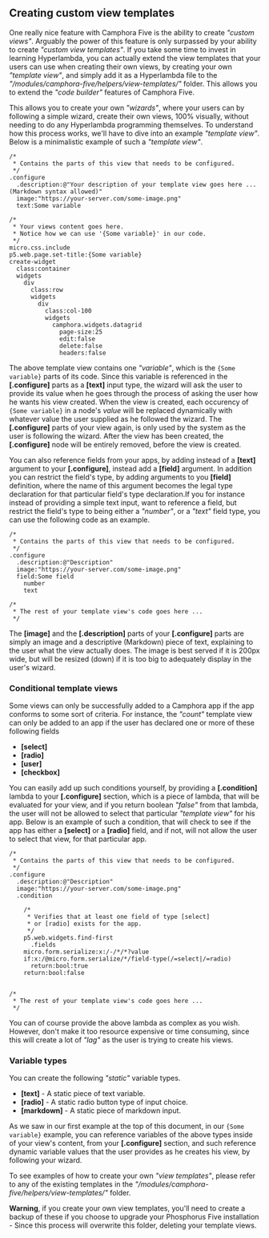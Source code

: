 ## Creating custom view templates

One really nice feature with Camphora Five is the ability to create _"custom views"_. Arguably the power
of this feature is only surpassed by your ability to create _"custom view templates"_. If you take some
time to invest in learning Hyperlambda, you can actually extend the view templates that your users can
use when creating their own views, by creating your own _"template view"_, and simply add it as a Hyperlambda
file to the _"/modules/camphora-five/helpers/view-templates/"_ folder. This allows you to extend the _"code
builder"_ features of Camphora Five.

This allows you to create your own _"wizards"_, where your users can by following a simple wizard, create
their own views, 100% visually, without needing to do any Hyperlambda programming themselves. To understand
how this process works, we'll have to dive into an example _"template view"_. Below is a minimalistic
example of such a _"template view"_.

```hyperlambda
/*
 * Contains the parts of this view that needs to be configured.
 */
.configure
  .description:@"Your description of your template view goes here ... (Markdown syntax allowed)"
  image:"https://your-server.com/some-image.png"
  text:Some variable

/*
 * Your views content goes here.
 * Notice how we can use '{Some variable}' in our code.
 */
micro.css.include
p5.web.page.set-title:{Some variable}
create-widget
  class:container
  widgets
    div
      class:row
      widgets
        div
          class:col-100
          widgets
            camphora.widgets.datagrid
              page-size:25
              edit:false
              delete:false
              headers:false

```

The above template view contains one _"variable"_, which is the `{Some variable}` parts of its code.
Since this variable is referenced in the __[.configure]__ parts as a __[text]__ input type, the wizard
will ask the user to provide its value when he goes through the process of asking the user how he
wants his view created. When the view is created, each occurency of `{Some variable}` in a node's
_value_ will be replaced dynamically with whatever value the user supplied as he followed the wizard.
The __[.configure]__ parts of your view again, is only used by the system as the user is following the
wizard. After the view has been created, the __[.configure]__ node will be entirely removed, before
the view is created.

You can also reference fields from your apps, by adding instead of a __[text]__ argument to your
__[.configure]__, instead add a __[field]__ argument. In addition you can restrict the field's type,
by adding arguments to you __[field]__ definition, where the name of this argument becomes the legal
type declaration for that particular field's type declaration.If you for instance instead of providing
a simple text input, want to reference a field, but restrict the field's type to being either a _"number"_,
or a _"text"_ field type, you can use the following code as an example.

```hyperlambda
/*
 * Contains the parts of this view that needs to be configured.
 */
.configure
  .description:@"Description"
  image:"https://your-server.com/some-image.png"
  field:Some field
    number
    text

/*
 * The rest of your template view's code goes here ...
 */
```

The __[image]__ and the __[.description]__ parts of your __[.configure]__ parts are simply an image
and a descriptive (Markdown) piece of text, explaining to the user what the view actually does. The
image is best served if it is 200px wide, but will be resized (down) if it is too big to adequately
display in the user's wizard.

### Conditional template views

Some views can only be successfully added to a Camphora app if the app conforms to some sort of
criteria. For instance, the _"count"_ template view can only be added to an app if the user has
declared one or more of these following fields

* __[select]__
* __[radio]__
* __[user]__
* __[checkbox]__

You can easily add up such conditions yourself, by providing a __[.condition]__ lambda to your
__[.configure]__ section, which is a piece of lambda, that will be evaluated for your view, and
if you return boolean _"false"_ from that lambda, the user will not be allowed to select that
particular _"template view"_ for his app. Below is an example of such a condition, that will
check to see if the app has either a __[select]__ or a __[radio]__ field, and if not, will not
allow the user to select that view, for that particular app.

```hyperlambda
/*
 * Contains the parts of this view that needs to be configured.
 */
.configure
  .description:@"Description"
  image:"https://your-server.com/some-image.png"
  .condition

    /*
     * Verifies that at least one field of type [select]
     * or [radio] exists for the app.
     */
    p5.web.widgets.find-first
      .fields
    micro.form.serialize:x:/-/*/*?value
    if:x:/@micro.form.serialize/*/field-type(/=select|/=radio)
      return:bool:true
    return:bool:false


/*
 * The rest of your template view's code goes here ...
 */
```

You can of course provide the above lambda as complex as you wish. However, don't make it too resource
expensive or time consuming, since this will create a lot of _"lag"_ as the user is trying to create
his views.

### Variable types

You can create the following _"static"_ variable types.

* __[text]__ - A static piece of text variable.
* __[radio]__ - A static radio button type of input choice.
* __[markdown]__ - A static piece of markdown input.

As we saw in our first example at the top of this document, in our `{Some variable}` example,
you can reference variables of the above types inside of your view's content, from your __[.configure]__
section, and such reference dynamic variable values that the user provides as he creates his view,
by following your wizard.

To see examples of how to create your own _"view templates"_, please refer to any of the existing
templates in the _"/modules/camphora-five/helpers/view-templates/"_ folder.

**Warning**, if you create your own view templates, you'll need to create a backup of these if you choose
to upgrade your Phosphorus Five installation - Since this process will overwrite this folder, deleting
your template views.

